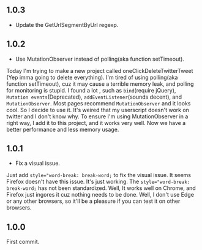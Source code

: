 ## 1.0.3

- Update the GetUrlSegmentByUrl regexp.

## 1.0.2

- Use MutationObserver instead of polling(aka function setTimeout).

Today I'm trying to make a new project called oneClickDeleteTwitterTweet (Yep imma going to delete everything). I'm tired of using polling(aka function setTimeout), cuz it may cause a terrible memory leak, and polling for monitoring is stupid. I found a lot , such as `bind`(require jQuery), `Mutation events`(Deprecated), `addEventListener`(sounds decent), and `MutationObserver`. Most pages recommend `MutationObserver` and it looks cool. So I decide to use it. It's weired that my userscript doesn't work on twitter and I don't know why. To ensure I'm using MutationObserver in a right way, I add it to this project, and it works very well. Now we have a better performance and less memory usage.

## 1.0.1

- Fix a visual issue.

Just add `style="word-break: break-word;` to fix the visual issue. It seems Firefox doesn't have this issue. It's just working. The `style="word-break: break-word;` has not been standardized. Well, It works well on Chrome, and Firefox just ingores it cuz nothing needs to be done. Well, I don't use Edge or any other browsers, so it'll be a pleasure if you can test it on other browsers.

## 1.0.0

First commit.
